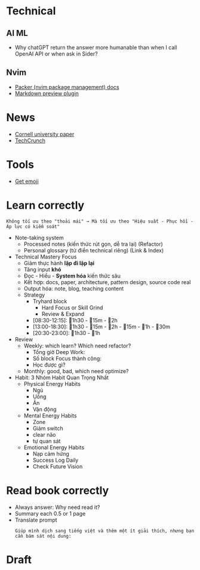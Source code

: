 # Technical

## AI ML

- Why chatGPT return the answer more humanable than when I call OpenAI API or when ask in Sider?

## Nvim

- [Packer (nvim package management) docs](https://github.com/wbthomason/packer.nvim)
- [Markdown preview plugin](https://github.com/iamcco/markdown-preview.nvim)

# News

- [Cornell university paper](https://arxiv.org/list?archive=cs&year=2025&month=all&submit=Go)
- [TechCrunch](https://techcrunch.com/latest/)

# Tools

- [Get emoji](https://gist.github.com/rxaviers/7360908)

# Learn correctly

`Không tối ưu theo "thoải mái" → Mà tối ưu theo "Hiệu suất - Phục hồi - Áp lực có kiểm soát"`

- Note-taking system
    - Processed notes (kiến thức rút gọn, dễ tra lại) (Refactor)
    - Personal glossary (từ điển technical riêng) (Link & Index)
- Technical Mastery Focus 
    - Giảm thực hành **lặp đi lặp lại**
    - Tăng input **khó**
    - Đọc - Hiểu - **System hóa** kiến thức sâu
    - Kết hợp: docs, paper, architecture, pattern design, source code real
    - Output hóa: note, blog, teaching content
    - Strategy
        - Tryhard block
            - Hard Focus or Skill Grind
            - Review & Expand
        - [08:30-12:15]: 💪1h30 - 🚧15m - 💪2h
        - [13:00-18:30]: 💪1h30 - 🚧15m - 💪2h - 🚧15m - 💪1h - 🏃30m
        - [20:30-23:00]: 💪1h30 - 🏃1h
- Review
    - Weekly: which learn? Which need refactor?
        - Tổng giờ Deep Work:
        - Số block Focus thành công:
        - Học được gì?
    - Monthly: good, bad, which need optimize? 
- Habit: 3 Nhóm Habit Quan Trọng Nhất
    - Physical Energy Habits
        - Ngủ
        - Uống
        - Ăn
        - Vận động
    - Mental Energy Habits
        - Zone
        - Giảm switch
        - clear não
        - tự quan sát
    - Emotional Energy Habits
        - Nạp cảm hứng
        - Success Log Daily
        - Check Future Vision

# Read book correctly

- Always answer: Why need read it?
- Summary each 0.5 or 1 page
- Translate prompt
    ```
    Giúp mình dịch sang tiếng việt và thêm một ít giải thích, nhưng bạn cần bám sát nội dung:

    ```


# Draft
